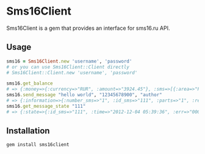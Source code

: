 # Sms16Client

Sms16Client is a gem that provides an interface for sms16.ru API.

## Usage

```ruby
sms16 = Sms16Client.new 'username', 'password'
# or you can use Sms16Client::Client directly
# Sms16Client::Client.new 'username', 'password'

sms16.get_balance
# => {:money=>{:currency=>"RUR", :amount=>"3924.45"}, :sms=>[{:area=>"Россия", :amount=>"26163"}, {:area=>"Украина", :amount=>"0"}]}
sms16.send_message "hello world", "12345678900", "author"
# => {:information=>{:number_sms=>"1", :id_sms=>"111", :parts=>"1", :response=>"send"}}
sms16.get_message_state "111"
# => {:state=>{:id_sms=>"111", :time=>"2012-12-04 05:39:36", :err=>"000", :response=>"deliver"}}
```

## Installation

    gem install sms16client
